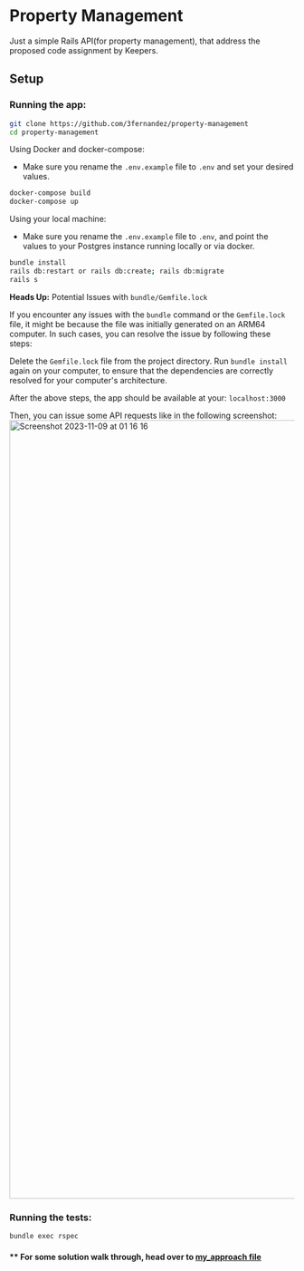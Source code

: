 # Property Management

Just a simple Rails API(for property management), that address the proposed code assignment by Keepers.

## Setup

### Running the app:

```sh
git clone https://github.com/3fernandez/property-management
cd property-management
```

Using Docker and docker-compose:

- Make sure you rename the `.env.example` file to `.env` and set your desired values.

```sh
docker-compose build
docker-compose up
```

Using your local machine:

- Make sure you rename the `.env.example` file to `.env`, and point the values to your Postgres instance running locally or via docker.

```sh
bundle install
rails db:restart or rails db:create; rails db:migrate
rails s
```

**Heads Up:** Potential Issues with `bundle/Gemfile.lock`

If you encounter any issues with the `bundle` command or the `Gemfile.lock` file, it might be because the file was initially generated on an ARM64 computer. In such cases, you can resolve the issue by following these steps:

Delete the `Gemfile.lock` file from the project directory.
Run `bundle install` again on your computer, to ensure that the dependencies are correctly resolved for your computer's architecture.

After the above steps, the app should be available at your: `localhost:3000`

Then, you can issue some API requests like in the following screenshot:
<img width="1374" alt="Screenshot 2023-11-09 at 01 16 16" src="https://github.com/3fernandez/property-management/assets/3707769/6cc248ec-f0fe-4412-ae78-d73642e2314a">

### Running the tests:

```sh
bundle exec rspec
```

#### \*\* For some solution walk through, head over to [my_approach file](./my_approach.md)
